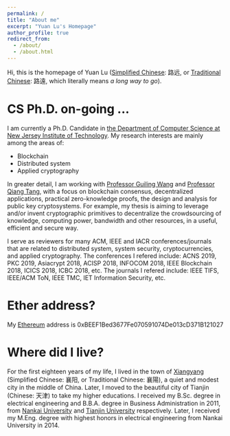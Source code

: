 ```yaml
---
permalink: /
title: "About me"
excerpt: "Yuan Lu's Homepage"
author_profile: true
redirect_from: 
  - /about/
  - /about.html
---
```


Hi, this is the homepage of Yuan Lu ([Simplified Chinese](https://en.wikipedia.org/wiki/Simplified_Chinese_characters): 路远, or [Traditional Chinese](https://en.wikipedia.org/wiki/Traditional_Chinese_characters): 路遠, which literally means *a long way to go*). 


CS Ph.D. on-going ...
======
I am currently a Ph.D. Candidate in [the Department of Computer Science at New Jersey Institute of Technology](https://cs.njit.edu/). My research interests are mainly among the areas of:
* Blockchain
* Distributed system
* Applied cryptography

In greater detail, I am working with [Professor Guiling Wang](https://web.njit.edu/~gwang/) and [Professor Qiang Tang](https://web.njit.edu/~qiang/), with a focus on blockchain consensus, decentralized applications, practical zero-knowledge proofs, the design and analysis for public key cryptosystems. For example, my thesis is aiming to leverage and/or invent cryptographic primitives to decentralize the crowdsourcing of knowledge, computing power, bandwidth and other resources, in a useful, efficient and secure way.

I serve as reviewers for many ACM, IEEE and IACR conferences/journals that are related to distributed system, system security, cryptocurrencies, and applied cryptography. The conferences I refered include: ACNS 2019, PKC 2019, Asiacrypt 2018, ACISP 2018, INFOCOM 2018, IEEE Blockchain 2018, ICICS 2018, ICBC 2018, etc. The journals I refered include: IEEE TIFS, IEEE/ACM ToN, IEEE TMC, IET Information Security, etc.


Ether address?
======
My [Ethereum](https://www.ethereum.org/) address is 0xBEEF1Bed3677Fe070591074De013cD371B121027



Where did I live?
======
For the first eighteen years of my life, I lived in the town of [Xiangyang](https://en.wikipedia.org/wiki/Xiangyang) (Simplified Chinese: 襄阳, or Traditional Chinese: 襄陽), a quiet and modest city in the middle of China. Later, I moved to the beautiful city of Tianjin (Chinese: 天津) to take my higher educations. I received my B.Sc. degree in electrical engineering and B.B.A. degree in Business Administration in 2011, from [Nankai University](https://en.wikipedia.org/wiki/Nankai_University) and [Tianjin University](https://en.wikipedia.org/wiki/Tianjin_University) respectively. Later, I received my M.Eng. degree with highest honors in electrical engineering from Nankai University in 2014.

<!---

A data-driven personal website
======
Like many other Jekyll-based GitHub Pages templates, academicpages makes you separate the website's content from its form. The content & metadata of your website are in structured markdown files, while various other files constitute the theme, specifying how to transform that content & metadata into HTML pages. You keep these various markdown (.md), YAML (.yml), HTML, and CSS files in a public GitHub repository. Each time you commit and push an update to the repository, the [GitHub pages](https://pages.github.com/) service creates static HTML pages based on these files, which are hosted on GitHub's servers free of charge.

Many of the features of dynamic content management systems (like Wordpress) can be achieved in this fashion, using a fraction of the computational resources and with far less vulnerability to hacking and DDoSing. You can also modify the theme to your heart's content without touching the content of your site. If you get to a point where you've broken something in Jekyll/HTML/CSS beyond repair, your markdown files describing your talks, publications, etc. are safe. You can rollback the changes or even delete the repository and start over -- just be sure to save the markdown files! Finally, you can also write scripts that process the structured data on the site, such as [this one](https://github.com/academicpages/academicpages.github.io/blob/master/talkmap.ipynb) that analyzes metadata in pages about talks to display [a map of every location you've given a talk](https://academicpages.github.io/talkmap.html).

Getting started
======
1. Register a GitHub account if you don't have one and confirm your e-mail (required!)
1. Fork [this repository](https://github.com/academicpages/academicpages.github.io) by clicking the "fork" button in the top right. 
1. Go to the repository's settings (rightmost item in the tabs that start with "Code", should be below "Unwatch"). Rename the repository "[your GitHub username].github.io", which will also be your website's URL.
1. Set site-wide configuration and create content & metadata (see below -- also see [this set of diffs](http://archive.is/3TPas) showing what files were changed to set up [an example site](https://getorg-testacct.github.io) for a user with the username "getorg-testacct")
1. Upload any files (like PDFs, .zip files, etc.) to the files/ directory. They will appear at https://[your GitHub username].github.io/files/example.pdf.  
1. Check status by going to the repository settings, in the "GitHub pages" section

Site-wide configuration
------
The main configuration file for the site is in the base directory in [_config.yml](https://github.com/academicpages/academicpages.github.io/blob/master/_config.yml), which defines the content in the sidebars and other site-wide features. You will need to replace the default variables with ones about yourself and your site's github repository. The configuration file for the top menu is in [_data/navigation.yml](https://github.com/academicpages/academicpages.github.io/blob/master/_data/navigation.yml). For example, if you don't have a portfolio or blog posts, you can remove those items from that navigation.yml file to remove them from the header. 

Create content & metadata
------
For site content, there is one markdown file for each type of content, which are stored in directories like _publications, _talks, _posts, _teaching, or _pages. For example, each talk is a markdown file in the [_talks directory](https://github.com/academicpages/academicpages.github.io/tree/master/_talks). At the top of each markdown file is structured data in YAML about the talk, which the theme will parse to do lots of cool stuff. The same structured data about a talk is used to generate the list of talks on the [Talks page](https://academicpages.github.io/talks), each [individual page](https://academicpages.github.io/talks/2012-03-01-talk-1) for specific talks, the talks section for the [CV page](https://academicpages.github.io/cv), and the [map of places you've given a talk](https://academicpages.github.io/talkmap.html) (if you run this [python file](https://github.com/academicpages/academicpages.github.io/blob/master/talkmap.py) or [Jupyter notebook](https://github.com/academicpages/academicpages.github.io/blob/master/talkmap.ipynb), which creates the HTML for the map based on the contents of the _talks directory).

**Markdown generator**

I have also created [a set of Jupyter notebooks](https://github.com/academicpages/academicpages.github.io/tree/master/markdown_generator
) that converts a CSV containing structured data about talks or presentations into individual markdown files that will be properly formatted for the academicpages template. The sample CSVs in that directory are the ones I used to create my own personal website at stuartgeiger.com. My usual workflow is that I keep a spreadsheet of my publications and talks, then run the code in these notebooks to generate the markdown files, then commit and push them to the GitHub repository.

How to edit your site's GitHub repository
------
Many people use a git client to create files on their local computer and then push them to GitHub's servers. If you are not familiar with git, you can directly edit these configuration and markdown files directly in the github.com interface. Navigate to a file (like [this one](https://github.com/academicpages/academicpages.github.io/blob/master/_talks/2012-03-01-talk-1.md) and click the pencil icon in the top right of the content preview (to the right of the "Raw | Blame | History" buttons). You can delete a file by clicking the trashcan icon to the right of the pencil icon. You can also create new files or upload files by navigating to a directory and clicking the "Create new file" or "Upload files" buttons. 

Example: editing a markdown file for a talk
![Editing a markdown file for a talk](/images/editing-talk.png)

For more info
------
More info about configuring academicpages can be found in [the guide](https://academicpages.github.io/markdown/). The [guides for the Minimal Mistakes theme](https://mmistakes.github.io/minimal-mistakes/docs/configuration/) (which this theme was forked from) might also be helpful.

-->
